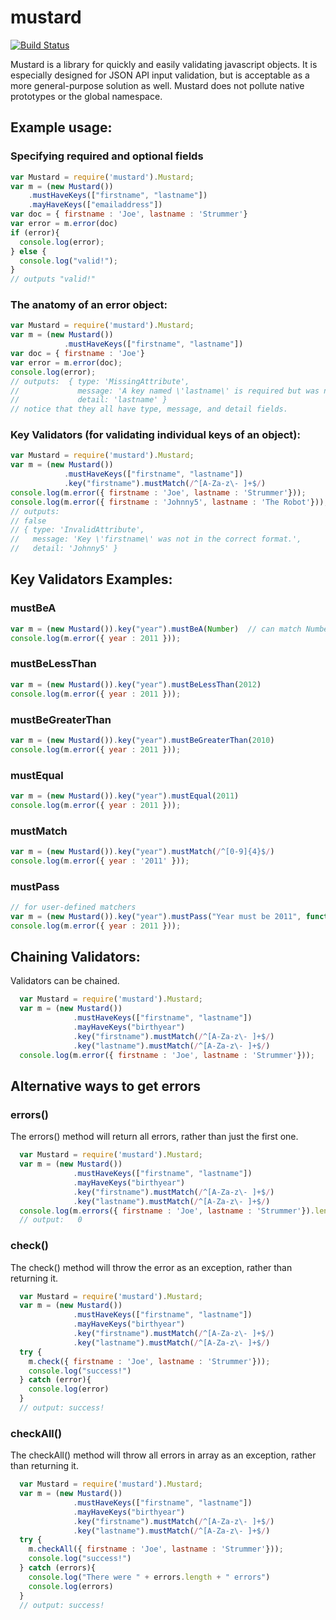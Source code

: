# mustard
[![Build
Status](https://secure.travis-ci.org/cainus/mustard.png?branch=master)](http://travis-ci.org/cainus/mustard)

Mustard is a library for quickly and easily validating javascript objects.  It is especially designed for JSON API input validation, but is acceptable as a more general-purpose solution as well.
Mustard does not pollute native prototypes or the global namespace.

## Example usage:

### Specifying required and optional fields
```javascript
var Mustard = require('mustard').Mustard;
var m = (new Mustard())
    .mustHaveKeys(["firstname", "lastname"])
    .mayHaveKeys(["emailaddress"])
var doc = { firstname : 'Joe', lastname : 'Strummer'}
var error = m.error(doc)
if (error){
  console.log(error);
} else {
  console.log("valid!");
}
// outputs "valid!"
```

### The anatomy of an error object:
```javascript
var Mustard = require('mustard').Mustard;
var m = (new Mustard())
            .mustHaveKeys(["firstname", "lastname"])
var doc = { firstname : 'Joe'}
var error = m.error(doc);
console.log(error);
// outputs:  { type: 'MissingAttribute',
//             message: 'A key named \'lastname\' is required but was not found.',
//             detail: 'lastname' }
// notice that they all have type, message, and detail fields.
```

### Key Validators (for validating individual keys of an object):
```javascript
var Mustard = require('mustard').Mustard;
var m = (new Mustard())
            .mustHaveKeys(["firstname", "lastname"])
            .key("firstname").mustMatch(/^[A-Za-z\- ]+$/)
console.log(m.error({ firstname : 'Joe', lastname : 'Strummer'}));
console.log(m.error({ firstname : 'Johnny5', lastname : 'The Robot'}));
// outputs:
// false
// { type: 'InvalidAttribute',
//   message: 'Key \'firstname\' was not in the correct format.',
//   detail: 'Johnny5' }
```

## Key Validators Examples:
### mustBeA
```javascript
var m = (new Mustard()).key("year").mustBeA(Number)  // can match Number, String, or Array
console.log(m.error({ year : 2011 }));
```
### mustBeLessThan
```javascript
var m = (new Mustard()).key("year").mustBeLessThan(2012)
console.log(m.error({ year : 2011 }));
```
### mustBeGreaterThan
```javascript
var m = (new Mustard()).key("year").mustBeGreaterThan(2010)
console.log(m.error({ year : 2011 }));
```
### mustEqual
```javascript
var m = (new Mustard()).key("year").mustEqual(2011)
console.log(m.error({ year : 2011 }));
```
### mustMatch
```javascript
var m = (new Mustard()).key("year").mustMatch(/^[0-9]{4}$/)
console.log(m.error({ year : '2011' }));
```
### mustPass  
```javascript
// for user-defined matchers
var m = (new Mustard()).key("year").mustPass("Year must be 2011", function(value){return value == 2011})
console.log(m.error({ year : 2011 }));
```

## Chaining Validators:
Validators can be chained.

```javascript
  var Mustard = require('mustard').Mustard;
  var m = (new Mustard())
              .mustHaveKeys(["firstname", "lastname"])
              .mayHaveKeys("birthyear")
              .key("firstname").mustMatch(/^[A-Za-z\- ]+$/)
              .key("lastname").mustMatch(/^[A-Za-z\- ]+$/)
  console.log(m.error({ firstname : 'Joe', lastname : 'Strummer'}));

```

## Alternative ways to get errors
### errors()
The errors() method will return all errors, rather than just the first one.
```javascript
  var Mustard = require('mustard').Mustard;
  var m = (new Mustard())
              .mustHaveKeys(["firstname", "lastname"])
              .mayHaveKeys("birthyear")
              .key("firstname").mustMatch(/^[A-Za-z\- ]+$/)
              .key("lastname").mustMatch(/^[A-Za-z\- ]+$/)
  console.log(m.errors({ firstname : 'Joe', lastname : 'Strummer'}).length);
  // output:   0

```

### check()
The check() method will throw the error as an exception, rather than returning it.
```javascript
  var Mustard = require('mustard').Mustard;
  var m = (new Mustard())
              .mustHaveKeys(["firstname", "lastname"])
              .mayHaveKeys("birthyear")
              .key("firstname").mustMatch(/^[A-Za-z\- ]+$/)
              .key("lastname").mustMatch(/^[A-Za-z\- ]+$/)
  try {
    m.check({ firstname : 'Joe', lastname : 'Strummer'}));
    console.log("success!")
  } catch (error){
    console.log(error)  
  }
  // output: success!
```

### checkAll()
The checkAll() method will throw all errors in array as an exception, rather than returning it.
```javascript
  var Mustard = require('mustard').Mustard;
  var m = (new Mustard())
              .mustHaveKeys(["firstname", "lastname"])
              .mayHaveKeys("birthyear")
              .key("firstname").mustMatch(/^[A-Za-z\- ]+$/)
              .key("lastname").mustMatch(/^[A-Za-z\- ]+$/)
  try {
    m.checkAll({ firstname : 'Joe', lastname : 'Strummer'}));
    console.log("success!")
  } catch (errors){
    console.log("There were " + errors.length + " errors")
    console.log(errors)  
  }
  // output: success!
```

